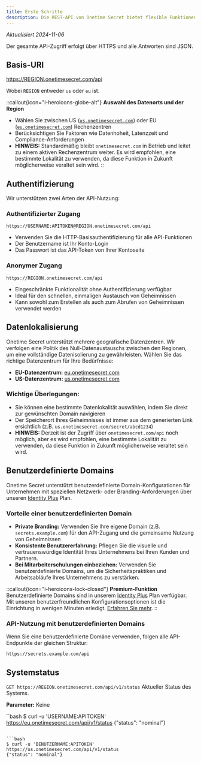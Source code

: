 ```yaml
---
title: Erste Schritte
description: Die REST-API von Onetime Secret bietet flexible Funktionen für die gemeinsame Nutzung von Geheimnissen und unterstützt sowohl die authentifizierte als auch die anonyme Nutzung. Authentifizierte Benutzer erhalten erweiterte Funktionen und höhere Nutzungslimits, während nicht authentifizierte Benutzer schnell Geheimnisse mit grundlegenden Funktionen teilen können.
---
```


_Aktualisiert 2024-11-06_

Der gesamte API-Zugriff erfolgt über HTTPS und alle Antworten sind JSON.

## Basis-URI

https://REGION.onetimesecret.com/api

Wobei `REGION` entweder `us` oder `eu` ist.

::callout{icon="i-heroicons-globe-alt"}
**Auswahl des Datenorts und der Region**
- Wählen Sie zwischen US ([`us.onetimesecret.com`](https://us.onetimesecret.com/)) oder EU ([`eu.onetimesecret.com`](https://eu.onetimesecret.com/)) Rechenzentren
- Berücksichtigen Sie Faktoren wie Datenhoheit, Latenzzeit und Compliance-Anforderungen
- **HINWEIS:** Standardmäßig bleibt `onetimesecret.com` in Betrieb und leitet zu einem aktiven Rechenzentrum weiter. Es wird empfohlen, eine bestimmte Lokalität zu verwenden, da diese Funktion in Zukunft möglicherweise veraltet sein wird.
::

## Authentifizierung
Wir unterstützen zwei Arten der API-Nutzung:

### Authentifizierter Zugang

`https://USERNAME:APITOKEN@REGION.onetimesecret.com/api`

- Verwenden Sie die HTTP-Basisauthentifizierung für alle API-Funktionen
- Der Benutzername ist Ihr Konto-Login
- Das Passwort ist das API-Token von Ihrer Kontoseite

### Anonymer Zugang

`https://REGION.onetimesecret.com/api`

- Eingeschränkte Funktionalität ohne Authentifizierung verfügbar
- Ideal für den schnellen, einmaligen Austausch von Geheimnissen
- Kann sowohl zum Erstellen als auch zum Abrufen von Geheimnissen verwendet werden

## Datenlokalisierung
Onetime Secret unterstützt mehrere geografische Datenzentren. Wir verfolgen eine Politik des Null-Datenaustauschs zwischen den Regionen, um eine vollständige Datenisolierung zu gewährleisten. Wählen Sie das richtige Datenzentrum für Ihre Bedürfnisse:

- **EU-Datenzentrum:** [eu.onetimesecret.com](https://eu.onetimesecret.com/)
- **US-Datenzentrum:** [us.onetimesecret.com](https://us.onetimesecret.com/)

### Wichtige Überlegungen:
- Sie können eine bestimmte Datenlokalität auswählen, indem Sie direkt zur gewünschten Domain navigieren
- Der Speicherort Ihres Geheimnisses ist immer aus dem generierten Link ersichtlich (z.B. `us.onetimesecret.com/secret/abcd1234`)
- **HINWEIS:** Derzeit ist der Zugriff über `onetimesecret.com/api` noch möglich, aber es wird empfohlen, eine bestimmte Lokalität zu verwenden, da diese Funktion in Zukunft möglicherweise veraltet sein wird.

## Benutzerdefinierte Domains
Onetime Secret unterstützt benutzerdefinierte Domain-Konfigurationen für Unternehmen mit speziellen Netzwerk- oder Branding-Anforderungen über unseren [Identity Plus](https://onetimesecret.com/pricing) Plan.

### Vorteile einer benutzerdefinierten Domain
- **Private Branding:** Verwenden Sie Ihre eigene Domain (z.B. `secrets.example.com`) für den API-Zugang und die gemeinsame Nutzung von Geheimnissen
- **Konsistente Benutzererfahrung:** Pflegen Sie die visuelle und vertrauenswürdige Identität Ihres Unternehmens bei Ihren Kunden und Partnern.
- **Bei Mitarbeiterschulungen einbeziehen:** Verwenden Sie benutzerdefinierte Domains, um die Sicherheitspraktiken und Arbeitsabläufe Ihres Unternehmens zu verstärken.

::callout{icon="i-heroicons-lock-closed"}
**Premium-Funktion**
Benutzerdefinierte Domains sind in unserem [Identity Plus](https://onetimesecret.com/pricing) Plan verfügbar. Mit unseren benutzerfreundlichen Konfigurationsoptionen ist die Einrichtung in wenigen Minuten erledigt. [Erfahren Sie mehr](/docs/custom-domains).
::

### API-Nutzung mit benutzerdefinierten Domains
Wenn Sie eine benutzerdefinierte Domäne verwenden, folgen alle API-Endpunkte der gleichen Struktur:

`https://secrets.example.com/api`


## Systemstatus

`GET https://REGION.onetimesecret.com/api/v1/status`
Aktueller Status des Systems.

**Parameter:** Keine

``bash
$ curl -u 'USERNAME:APITOKEN' https://eu.onetimesecret.com/api/v1/status
{"status": "nominal"}
```

```bash
$ curl -u 'BENUTZERNAME:APITOKEN' https://us.onetimesecret.com/api/v1/status
{"status": "nominal"}
```
